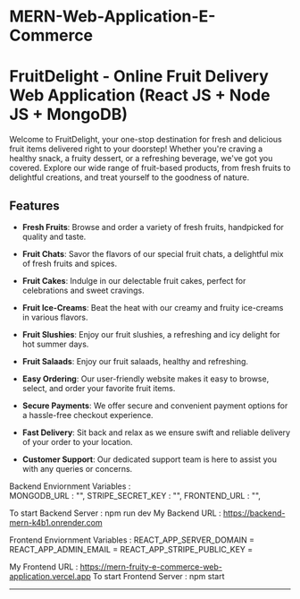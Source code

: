 # MERN-Web-Application-E-Commerce
# FruitDelight - Online Fruit Delivery Web Application (React JS + Node JS + MongoDB)

Welcome to FruitDelight, your one-stop destination for fresh and delicious fruit items delivered right to your doorstep! Whether you're craving a healthy snack, a fruity dessert, or a refreshing beverage, we've got you covered. Explore our wide range of fruit-based products, from fresh fruits to delightful creations, and treat yourself to the goodness of nature.

## Features

- **Fresh Fruits**: Browse and order a variety of fresh fruits, handpicked for quality and taste.

- **Fruit Chats**: Savor the flavors of our special fruit chats, a delightful mix of fresh fruits and spices.

- **Fruit Cakes**: Indulge in our delectable fruit cakes, perfect for celebrations and sweet cravings.

- **Fruit Ice-Creams**: Beat the heat with our creamy and fruity ice-creams in various flavors.

- **Fruit Slushies**: Enjoy our fruit slushies, a refreshing and icy delight for hot summer days.

- **Fruit Salaads**: Enjoy our fruit salaads, healthy and refreshing.

- **Easy Ordering**: Our user-friendly website makes it easy to browse, select, and order your favorite fruit items.

- **Secure Payments**: We offer secure and convenient payment options for a hassle-free checkout experience.

- **Fast Delivery**: Sit back and relax as we ensure swift and reliable delivery of your order to your location.

- **Customer Support**: Our dedicated support team is here to assist you with any queries or concerns.


Backend Enviornment Variables :  
MONGODB_URL : "",
STRIPE_SECRET_KEY : "",
FRONTEND_URL : "",

To start Backend Server : npm run dev
My Backend URL : https://backend-mern-k4b1.onrender.com

Frontend Enviornment Variables :
REACT_APP_SERVER_DOMAIN = <backend url>
REACT_APP_ADMIN_EMAIL = <admin email id>
REACT_APP_STRIPE_PUBLIC_KEY = <stripe public key>

My Frontend URL : https://mern-fruity-e-commerce-web-application.vercel.app
To start Frontend Server : npm start

****************************************